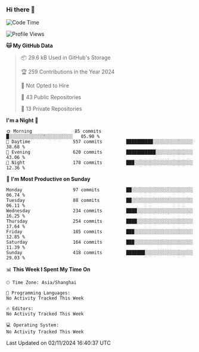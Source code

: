 ### Hi there 👋

<!--
**robinWongM/robinWongM** is a ✨ _special_ ✨ repository because its `README.md` (this file) appears on your GitHub profile.

Here are some ideas to get you started:

- 🔭 I’m currently working on ...
- 🌱 I’m currently learning ...
- 👯 I’m looking to collaborate on ...
- 🤔 I’m looking for help with ...
- 💬 Ask me about ...
- 📫 How to reach me: ...
- 😄 Pronouns: ...
- ⚡ Fun fact: ...
-->

<!--START_SECTION:waka-->
![Code Time](http://img.shields.io/badge/Code%20Time-263%20hrs%2050%20mins-blue)

![Profile Views](http://img.shields.io/badge/Profile%20Views-1-blue)

**🐱 My GitHub Data** 

> 📦 29.6 kB Used in GitHub's Storage 
 > 
> 🏆 259 Contributions in the Year 2024
 > 
> 🚫 Not Opted to Hire
 > 
> 📜 43 Public Repositories 
 > 
> 🔑 13 Private Repositories 
 > 
**I'm a Night 🦉** 

```text
🌞 Morning                85 commits          █░░░░░░░░░░░░░░░░░░░░░░░░   05.90 % 
🌆 Daytime                557 commits         ██████████░░░░░░░░░░░░░░░   38.68 % 
🌃 Evening                620 commits         ███████████░░░░░░░░░░░░░░   43.06 % 
🌙 Night                  178 commits         ███░░░░░░░░░░░░░░░░░░░░░░   12.36 % 
```
📅 **I'm Most Productive on Sunday** 

```text
Monday                   97 commits          ██░░░░░░░░░░░░░░░░░░░░░░░   06.74 % 
Tuesday                  88 commits          ██░░░░░░░░░░░░░░░░░░░░░░░   06.11 % 
Wednesday                234 commits         ████░░░░░░░░░░░░░░░░░░░░░   16.25 % 
Thursday                 254 commits         ████░░░░░░░░░░░░░░░░░░░░░   17.64 % 
Friday                   185 commits         ███░░░░░░░░░░░░░░░░░░░░░░   12.85 % 
Saturday                 164 commits         ███░░░░░░░░░░░░░░░░░░░░░░   11.39 % 
Sunday                   418 commits         ███████░░░░░░░░░░░░░░░░░░   29.03 % 
```


📊 **This Week I Spent My Time On** 

```text
🕑︎ Time Zone: Asia/Shanghai

💬 Programming Languages: 
No Activity Tracked This Week

🔥 Editors: 
No Activity Tracked This Week

💻 Operating System: 
No Activity Tracked This Week
```


 Last Updated on 02/11/2024 16:40:37 UTC
<!--END_SECTION:waka-->
